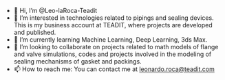 - 👋 Hi, I’m @Leo-laRoca-Teadit
- 👀 I’m interested in technologies related to pipings and sealing devices. This is my business account at TEADIT, where projects are developed and published.
- 🌱 I’m currently learning Machine Learning, Deep Learning, 3ds Max.
- 💞️ I’m looking to collaborate on projects related to math models of flange and valve simulations, codes and projects involved in the modeling of sealing mechanisms 
of gasket and packings.
- 📫 How to reach me: You can contact me at leonardo.roca@teadit.com
